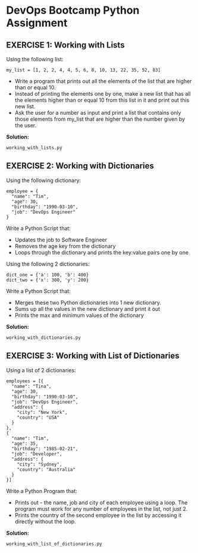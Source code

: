 # DevOps Bootcamp Python Assignment

## EXERCISE 1: Working with Lists
Using the following list:

`my_list = [1, 2, 2, 4, 4, 5, 6, 8, 10, 13, 22, 35, 52, 83]`

* Write a program that prints out all the elements of the list that are higher than or equal 10.
* Instead of printing the elements one by one, make a new list that has all the elements higher than or equal 10 from this list in it and print out this new list.
* Ask the user for a number as input and print a list that contains only those elements from my_list that are higher than the number given by the user.

**Solution:**

`working_with_lists.py`

## EXERCISE 2: Working with Dictionaries
Using the following dictionary:

```
employee = {
  "name": "Tim",
  "age": 30,
  "birthday": "1990-03-10",
  "job": "DevOps Engineer"
}
```

Write a Python Script that:

* Updates the job to Software Engineer
* Removes the age key from the dictionary
* Loops through the dictionary and prints the key:value pairs one by one

Using the following 2 dictionaries:

```
dict_one = {'a': 100, 'b': 400} 
dict_two = {'x': 300, 'y': 200}
```

Write a Python Script that:

* Merges these two Python dictionaries into 1 new dictionary.
* Sums up all the values in the new dictionary and print it out
* Prints the max and minimum values of the dictionary

**Solution:**

`working_with_dictionaries.py`

## EXERCISE 3: Working with List of Dictionaries
Using a list of 2 dictionaries:

```
employees = [{
  "name": "Tina",
  "age": 30,
  "birthday": "1990-03-10",
  "job": "DevOps Engineer",
  "address": {
    "city": "New York",
    "country": "USA"
  }
},
{
  "name": "Tim",
  "age": 35,
  "birthday": "1985-02-21",
  "job": "Developer",
  "address": {
    "city": "Sydney",
    "country": "Australia"
  }
}]
```

Write a Python Program that:

* Prints out - the name, job and city of each employee using a loop. The program must work for any number of employees in the list, not just 2.
* Prints the country of the second employee in the list by accessing it directly without the loop.

**Solution:**

`working_with_list_of_dictionaries.py`